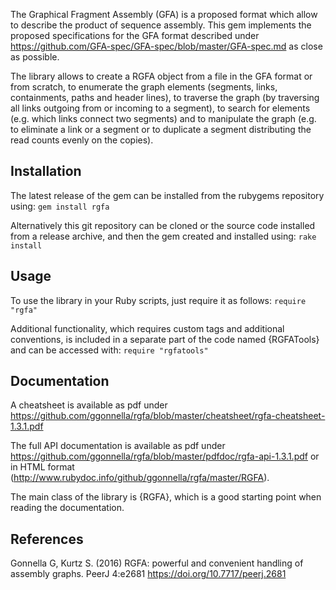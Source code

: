 The Graphical Fragment Assembly (GFA) is a proposed format which allow
to describe the product of sequence assembly.
This gem implements the proposed specifications for the GFA format
described under https://github.com/GFA-spec/GFA-spec/blob/master/GFA-spec.md
as close as possible.

The library allows to create a RGFA object from a file in the GFA format
or from scratch, to enumerate the graph elements (segments, links,
containments, paths and header lines), to traverse the graph (by
traversing all links outgoing from or incoming to a segment), to search for
elements (e.g. which links connect two segments) and to manipulate the
graph (e.g. to eliminate a link or a segment or to duplicate a segment
distributing the read counts evenly on the copies).

## Installation

The latest release of the gem can be installed from the rubygems repository
using:
```gem install rgfa```

Alternatively this git repository can be cloned or the source code
installed from a release archive, and then the gem created and installed
using:
```rake install```

## Usage

To use the library in your Ruby scripts, just require it as follows:
```require "rgfa"```

Additional functionality, which
requires custom tags and additional conventions, is included in a separate
part of the code named {RGFATools} and can be accessed with:
```require "rgfatools"```

## Documentation

A cheatsheet is available as pdf under
https://github.com/ggonnella/rgfa/blob/master/cheatsheet/rgfa-cheatsheet-1.3.1.pdf

The full API documentation is available as pdf under
https://github.com/ggonnella/rgfa/blob/master/pdfdoc/rgfa-api-1.3.1.pdf
or in HTML format (http://www.rubydoc.info/github/ggonnella/rgfa/master/RGFA).

The main class of the library is {RGFA}, which is a good starting point
when reading the documentation.

## References

Gonnella G, Kurtz S. (2016) RGFA: powerful and convenient handling of assembly graphs. PeerJ 4:e2681 https://doi.org/10.7717/peerj.2681 
